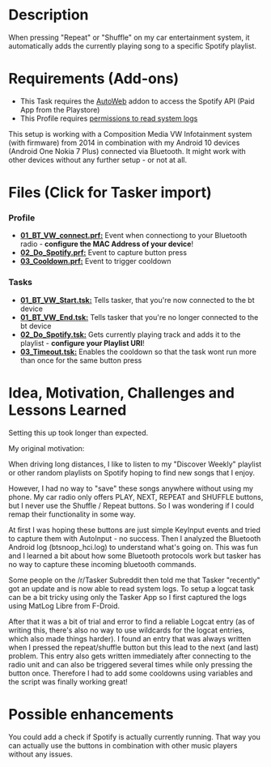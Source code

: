 # Description

When pressing "Repeat" or "Shuffle" on my car entertainment system, it automatically adds the currently playing song to a specific Spotify playlist. 


# Requirements (Add-ons)
- This Task requires the [AutoWeb](https://play.google.com/store/apps/details?id=com.joaomgcd.autoweb&hl=en) addon to access the Spotify API (Paid App from the Playstore) 
- This Profile requires [permissions to read system logs](https://tasker.joaoapps.com/userguide/en/help/ah_read_logs_grant.html)

This setup is working with a Composition Media VW Infotainment system (with firmware) from 2014 in combination with my Android 10 devices (Android One Nokia 7 Plus) connected via Bluetooth. 
It might work with other devices without any further setup - or not at all. 

# Files (Click for Tasker import)

### Profile
- **[01_BT_VW_connect.prf:](tbd)** Event when connectiong to your Bluetooth radio - **configure the MAC Address of your device**!
- **[02_Do_Spotify.prf:](tbd)** Event to capture button press
- **[03_Cooldown.prf:](tbd)** Event to trigger cooldown

### Tasks

- **[01_BT_VW_Start.tsk:](tbd)** Tells tasker, that you're now connected to the bt device
- **[01_BT_VW_End.tsk:](tbd)** Tells tasker that you're no longer connected to the bt device
- **[02_Do_Spotify.tsk:](tbd)** Gets currently playing track and adds it to the playlist - **configure your Playlist URI**!
- **[03_Timeout.tsk:](tbd)** Enables the cooldown so that the task wont run more than once for the same button press



# Idea, Motivation, Challenges and Lessons Learned

Setting this up took longer than expected. 

My original motivation: 

When driving long distances, 
I like to listen to my "Discover Weekly" playlist or other random playlists on Spotify hoping to find new songs that I enjoy. 

However, I had no way to "save" these songs anywhere without using my phone. 
My car radio only offers PLAY, NEXT, REPEAT and SHUFFLE buttons, but I never use the Shuffle / Repeat buttons. 
So I was wondering if I could remap their functionality in some way. 

At first I was hoping these buttons are just simple KeyInput events and tried to capture them with AutoInput - no success. 
Then I analyzed the Bluetooth Android log (btsnoop_hci.log) to understand what's going on. 
This was fun and I learned a bit about how some Bluetooth protocols work but tasker has no way to capture these incoming bluetooth commands. 

Some people on the /r/Tasker Subreddit then told me that Tasker "recently" got an update and is now able to read system logs. 
To setup a logcat task can be a bit tricky using only the Tasker App so I first captured the logs using MatLog Libre from F-Droid. 

After that it was a bit of trial and error to find a reliable Logcat entry (as of writing this, there's also no way to use wildcards for the logcat entries, which also made things harder). 
I found an entry that was always written when I pressed the repeat/shuffle button but this lead to the next (and last) problem. 
This entry also gets written immediately after connecting to the radio unit and can also be triggered several times while only pressing the button once. 
Therefore I had to add some cooldowns using variables and the script was finally working great! 


# Possible enhancements
You could add a check if Spotify is actually currently running. 
That way you can actually use the buttons in combination with other music players without any issues. 

